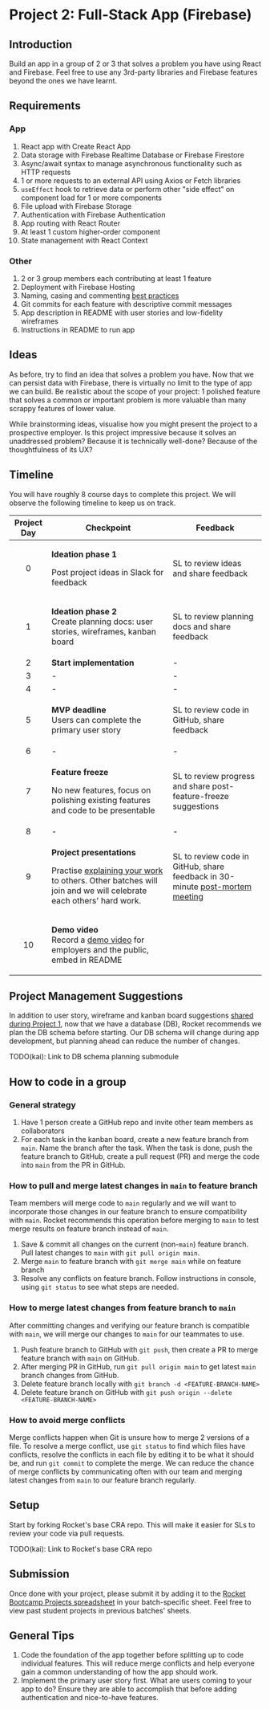 # Project 2: Full-Stack App (Firebase)

## Introduction

Build an app in a group of 2 or 3 that solves a problem you have using React and Firebase. Feel free to use any 3rd-party libraries and Firebase features beyond the ones we have learnt.

## Requirements

### App

1. React app with Create React App
2. Data storage with Firebase Realtime Database or Firebase Firestore
3. Async/await syntax to manage asynchronous functionality such as HTTP requests
4. 1 or more requests to an external API using Axios or Fetch libraries
5. `useEffect` hook to retrieve data or perform other "side effect" on component load for 1 or more components
6. File upload with Firebase Storage
7. Authentication with Firebase Authentication
8. App routing with React Router
9. At least 1 custom higher-order component
10. State management with React Context

### Other

1. 2 or 3 group members each contributing at least 1 feature
2. Deployment with Firebase Hosting
3. Naming, casing and commenting [best practices](../general-reference/naming-casing-and-commenting-conventions.md)
4. Git commits for each feature with descriptive commit messages
5. App description in README with user stories and low-fidelity wireframes
6. Instructions in README to run app

## Ideas

As before, try to find an idea that solves a problem you have. Now that we can persist data with Firebase, there is virtually no limit to the type of app we can build. Be realistic about the scope of your project: 1 polished feature that solves a common or important problem is more valuable than many scrappy features of lower value.

While brainstorming ideas, visualise how you might present the project to a prospective employer. Is this project impressive because it solves an unaddressed problem? Because it is technically well-done? Because of the thoughtfulness of its UX?

## Timeline

You will have roughly 8 course days to complete this project. We will observe the following timeline to keep us on track.

| Project Day | Checkpoint                                                                                                                                                                                                                        | Feedback                                                                                                                       |
| :---------: | --------------------------------------------------------------------------------------------------------------------------------------------------------------------------------------------------------------------------------- | ------------------------------------------------------------------------------------------------------------------------------ |
|      0      | <p><strong>Ideation phase 1</strong></p><p>Post project ideas in Slack for feedback</p>                                                                                                                                           | SL to review ideas and share feedback                                                                                          |
|      1      | <p><strong>Ideation phase 2</strong><br><strong></strong>Create planning docs: user stories, wireframes, kanban board</p>                                                                                                         | SL to review planning docs and share feedback                                                                                  |
|      2      | **Start implementation**                                                                                                                                                                                                          | -                                                                                                                              |
|      3      | -                                                                                                                                                                                                                                 | -                                                                                                                              |
|      4      | -                                                                                                                                                                                                                                 | -                                                                                                                              |
|      5      | <p><strong>MVP deadline</strong><br><strong></strong>Users can complete the primary user story</p>                                                                                                                                | SL to review code in GitHub, share feedback                                                                                    |
|      6      | -                                                                                                                                                                                                                                 | -                                                                                                                              |
|      7      | <p><strong>Feature freeze</strong></p><p>No new features, focus on polishing existing features and code to be presentable</p>                                                                                                     | SL to review progress and share post-feature-freeze suggestions                                                                |
|      8      | -                                                                                                                                                                                                                                 | -                                                                                                                              |
|      9      | <p><strong>Project presentations</strong></p><p>Practise <a href="../logistics/course-methodology.md#presentations">explaining your work</a> to others. Other batches will join and we will celebrate each others' hard work.</p> | SL to review code in GitHub, share feedback in 30-minute [post-mortem meeting](../logistics/course-methodology.md#post-mortem) |
|      10     | <p><strong>Demo video</strong><br><strong></strong>Record a <a href="../logistics/course-methodology.md#demo-video">demo video</a> for employers and the public, embed in README</p>                                              |                                                                                                                                |

## Project Management Suggestions

In addition to user story, wireframe and kanban board suggestions [shared during Project 1](project-1-frontend-app.md#project-management-suggestions), now that we have a database (DB), Rocket recommends we plan the DB schema before starting. Our DB schema will change during app development, but planning ahead can reduce the number of changes.

TODO(kai): Link to DB schema planning submodule

## How to code in a group

### General strategy

1. Have 1 person create a GitHub repo and invite other team members as collaborators
2. For each task in the kanban board, create a new feature branch from `main`. Name the branch after the task. When the task is done, push the feature branch to GitHub, create a pull request (PR) and merge the code into `main` from the PR in GitHub.

### How to pull and merge latest changes in `main` to feature branch

Team members will merge code to `main` regularly and we will want to incorporate those changes in our feature branch to ensure compatibility with `main`. Rocket recommends this operation before merging to `main` to test merge results on feature branch instead of `main`.

1. Save & commit all changes on the current (non-`main`) feature branch. Pull latest changes to `main` with `git pull origin main`.
2. Merge `main` to feature branch with `git merge main` while on feature branch
3. Resolve any conflicts on feature branch. Follow instructions in console, using `git status` to see what steps are needed.

### How to merge latest changes from feature branch to `main`

After committing changes and verifying our feature branch is compatible with `main`, we will merge our changes to `main` for our teammates to use.

1. Push feature branch to GitHub with `git push`, then create a PR to merge feature branch with `main` on GitHub.
2. After merging PR in GitHub, run `git pull origin main` to get latest `main` branch changes from GitHub.
3. Delete feature branch locally with `git branch -d <FEATURE-BRANCH-NAME>`
4. Delete feature branch on GitHub with `git push origin --delete <FEATURE-BRANCH-NAME>`

### How to avoid merge conflicts

Merge conflicts happen when Git is unsure how to merge 2 versions of a file. To resolve a merge conflict, use `git status` to find which files have conflicts, resolve the conflicts in each file by editing it to be what it should be, and run `git commit` to complete the merge. We can reduce the chance of merge conflicts by communicating often with our team and merging latest changes from `main` to our feature branch regularly.

## Setup

Start by forking Rocket's base CRA repo. This will make it easier for SLs to review your code via pull requests.

TODO(kai): Link to Rocket's base CRA repo

## Submission

Once done with your project, please submit it by adding it to the [Rocket Bootcamp Projects spreadsheet](https://docs.google.com/spreadsheets/d/1YZ39naj5E6mNNkQ1akR\_FgeFO\_kM6aWCAr8zqrFOkt4/edit?usp=sharing) in your batch-specific sheet. Feel free to view past student projects in previous batches' sheets.

## General Tips

1. Code the foundation of the app together before splitting up to code individual features. This will reduce merge conflicts and help everyone gain a common understanding of how the app should work.
2. Implement the primary user story first. What are users coming to your app to do? Ensure they are able to accomplish that before adding authentication and nice-to-have features.
